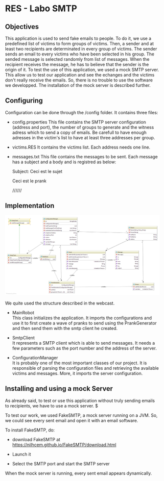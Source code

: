 # RES - Labo SMTP

## Objectives

This application is used to send fake emails to people. To do it, we use a predefined list of victims to form groups of victims. 
Then, a sender and at least two recipients are determinated in every group of victims. The sender sends an email to every victims who have been selected in his group.
The sended message is selected randomly from list of messages. When the recipient receives the message, he has to believe that the sender is the origin of it.
To test the use of this application, we used a mock SMTP server. This allow us to test our application and see the echanges and the victims don't really receive the emails. So, there is no
trouble to use the software we developped. The installation of the mock server is described further.


## Configuring

Configuration can be done through the /config folder. It contains three files:

* config.properties
  This file contains the SMTP server configuration (address and port), the number of groups to generate and the witness adress which to send a copy of emails.
  Be carefull to have enough adresses in the victim's list to have at least three addresses per group.
  
* victims.RES
  It contains the victims list. Each address needs one line.
  
* messages.txt
  This file contains the messages to be sent. Each message has a subject and a body and is registred as below:
  
  Subject: Ceci est le sujet

  Ceci est le prank

  //////

## Implementation
![](https://github.com/AdrianoRuberto/Labo-SMTP/blob/master/figures/diagram.png)

We quite used the structure described in the webcast.

* MainRobot  
  This class initializes the application. It imports the configurations and use it to first create a wave of pranks to send using the
  PrankGenerator and then send them with the smtp client he created.

* SmtpClient  
  It represents a SMTP client which is able to send messages. It needs a few parameters such as the port number and the address of the server. 

* ConfigurationManager  
  It is probably one of the most important classes of our project. It is responsible of parsing the configuration files and retrieving the available victims and messages. More, it imports the server configuration. 


## Installing and using a mock Server

As already said, to test or use this application without truly sending emails to recipients, we have to use a mock server.  $

To test our work, we used FakeSMTP, a mock server running on a JVM. So, we could see every sent email and open it with an email software.

To install FakeSMTP, do:

* download FakeSMTP at https://nilhcem.github.io/FakeSMTP/download.html

* Launch it

* Select the SMTP port and start the SMTP server

When the mock server is running, every sent email appears dynamically.





